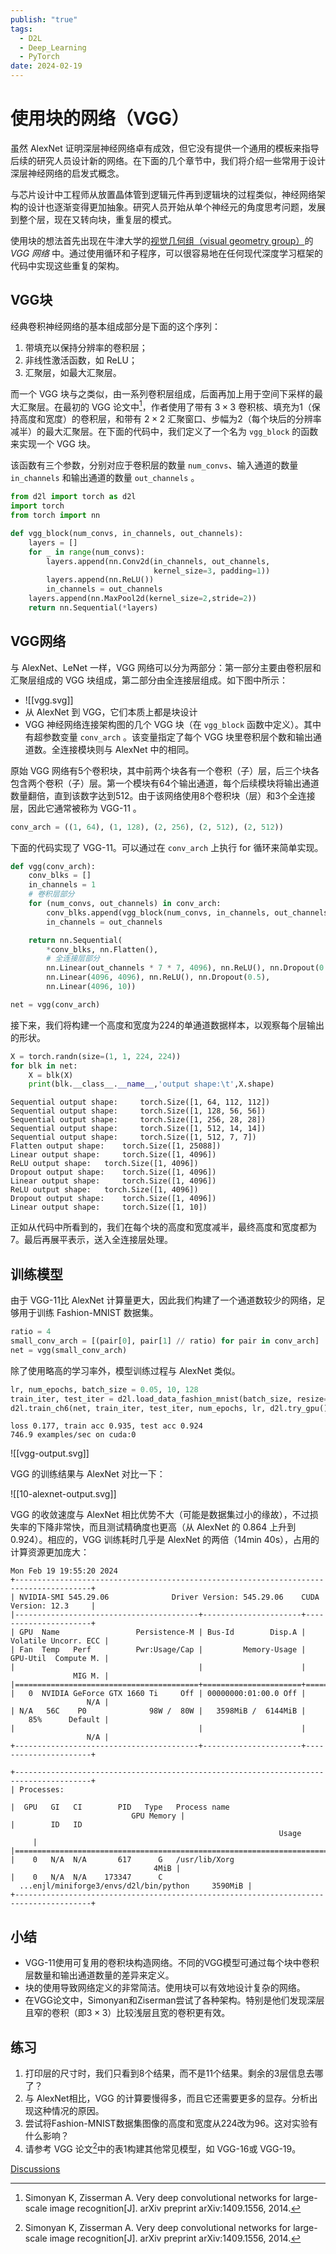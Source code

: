 ```yaml
---
publish: "true"
tags:
  - D2L
  - Deep_Learning
  - PyTorch
date: 2024-02-19
---
```

# 使用块的网络（VGG）

虽然 AlexNet 证明深层神经网络卓有成效，但它没有提供一个通用的模板来指导后续的研究人员设计新的网络。在下面的几个章节中，我们将介绍一些常用于设计深层神经网络的启发式概念。

与芯片设计中工程师从放置晶体管到逻辑元件再到逻辑块的过程类似，神经网络架构的设计也逐渐变得更加抽象。研究人员开始从单个神经元的角度思考问题，发展到整个层，现在又转向块，重复层的模式。

使用块的想法首先出现在牛津大学的[视觉几何组（visual geometry group）](http://www.robots.ox.ac.uk/~vgg/)的 *VGG 网络* 中。通过使用循环和子程序，可以很容易地在任何现代深度学习框架的代码中实现这些重复的架构。

## VGG块

经典卷积神经网络的基本组成部分是下面的这个序列：
1. 带填充以保持分辨率的卷积层；
2. 非线性激活函数，如 ReLU；
3. 汇聚层，如最大汇聚层。

而一个 VGG 块与之类似，由一系列卷积层组成，后面再加上用于空间下采样的最大汇聚层。在最初的 VGG 论文中[^1]，作者使用了带有 $3\times3$ 卷积核、填充为1（保持高度和宽度）的卷积层，和带有 $2 \times 2$ 汇聚窗口、步幅为2（每个块后的分辨率减半）的最大汇聚层。在下面的代码中，我们定义了一个名为 `vgg_block` 的函数来实现一个 VGG 块。

该函数有三个参数，分别对应于卷积层的数量 `num_convs`、输入通道的数量 `in_channels` 和输出通道的数量 `out_channels` 。

```python
from d2l import torch as d2l
import torch
from torch import nn

def vgg_block(num_convs, in_channels, out_channels):
    layers = []
    for _ in range(num_convs):
        layers.append(nn.Conv2d(in_channels, out_channels,
                                kernel_size=3, padding=1))
        layers.append(nn.ReLU())
        in_channels = out_channels
    layers.append(nn.MaxPool2d(kernel_size=2,stride=2))
    return nn.Sequential(*layers)
```

## VGG网络

与 AlexNet、LeNet 一样，VGG 网络可以分为两部分：第一部分主要由卷积层和汇聚层组成的 VGG 块组成，第二部分由全连接层组成。如下图中所示：
- ![[vgg.svg]]
- 从 AlexNet 到 VGG，它们本质上都是块设计
- VGG 神经网络连接架构图的几个 VGG 块（在 `vgg_block` 函数中定义）。其中有超参数变量 `conv_arch` 。该变量指定了每个 VGG 块里卷积层个数和输出通道数。全连接模块则与 AlexNet 中的相同。

原始 VGG 网络有5个卷积块，其中前两个块各有一个卷积（子）层，后三个块各包含两个卷积（子）层。第一个模块有64个输出通道，每个后续模块将输出通道数量翻倍，直到该数字达到512。由于该网络使用8个卷积块（层）和3个全连接层，因此它通常被称为 VGG-11 。

```python
conv_arch = ((1, 64), (1, 128), (2, 256), (2, 512), (2, 512))
```

下面的代码实现了 VGG-11。可以通过在 `conv_arch` 上执行 for 循环来简单实现。

```python
def vgg(conv_arch):
    conv_blks = []
    in_channels = 1
    # 卷积层部分
    for (num_convs, out_channels) in conv_arch:
        conv_blks.append(vgg_block(num_convs, in_channels, out_channels))
        in_channels = out_channels

    return nn.Sequential(
        *conv_blks, nn.Flatten(),
        # 全连接层部分
        nn.Linear(out_channels * 7 * 7, 4096), nn.ReLU(), nn.Dropout(0.5),
        nn.Linear(4096, 4096), nn.ReLU(), nn.Dropout(0.5),
        nn.Linear(4096, 10))

net = vgg(conv_arch)
```

接下来，我们将构建一个高度和宽度为224的单通道数据样本，以观察每个层输出的形状。

```python
X = torch.randn(size=(1, 1, 224, 224))
for blk in net:
    X = blk(X)
    print(blk.__class__.__name__,'output shape:\t',X.shape)
```

```output
Sequential output shape:	 torch.Size([1, 64, 112, 112])
Sequential output shape:	 torch.Size([1, 128, 56, 56])
Sequential output shape:	 torch.Size([1, 256, 28, 28])
Sequential output shape:	 torch.Size([1, 512, 14, 14])
Sequential output shape:	 torch.Size([1, 512, 7, 7])
Flatten output shape:	 torch.Size([1, 25088])
Linear output shape:	 torch.Size([1, 4096])
ReLU output shape:	 torch.Size([1, 4096])
Dropout output shape:	 torch.Size([1, 4096])
Linear output shape:	 torch.Size([1, 4096])
ReLU output shape:	 torch.Size([1, 4096])
Dropout output shape:	 torch.Size([1, 4096])
Linear output shape:	 torch.Size([1, 10])

```

正如从代码中所看到的，我们在每个块的高度和宽度减半，最终高度和宽度都为7。最后再展平表示，送入全连接层处理。

## 训练模型

由于 VGG-11比 AlexNet 计算量更大，因此我们构建了一个通道数较少的网络，足够用于训练 Fashion-MNIST 数据集。

```python
ratio = 4
small_conv_arch = [(pair[0], pair[1] // ratio) for pair in conv_arch]
net = vgg(small_conv_arch)
```

除了使用略高的学习率外，模型训练过程与 AlexNet 类似。

```python
lr, num_epochs, batch_size = 0.05, 10, 128
train_iter, test_iter = d2l.load_data_fashion_mnist(batch_size, resize=224)
d2l.train_ch6(net, train_iter, test_iter, num_epochs, lr, d2l.try_gpu())
```

```output
loss 0.177, train acc 0.935, test acc 0.924
746.9 examples/sec on cuda:0

```

![[vgg-output.svg]]

VGG 的训练结果与 AlexNet 对比一下：

![[10-alexnet-output.svg]]

VGG 的收敛速度与 AlexNet 相比优势不大（可能是数据集过小的缘故），不过损失率的下降非常快，而且测试精确度也更高（从 AlexNet 的 0.864 上升到 0.924）。相应的，VGG 训练耗时几乎是 AlexNet 的两倍（14min 40s），占用的计算资源更加庞大：

```
Mon Feb 19 19:55:20 2024          
+---------------------------------------------------------------------------------------+  
| NVIDIA-SMI 545.29.06              Driver Version: 545.29.06    CUDA Version: 12.3     |  
|-----------------------------------------+----------------------+----------------------+  
| GPU  Name                 Persistence-M | Bus-Id        Disp.A | Volatile Uncorr. ECC |  
| Fan  Temp   Perf          Pwr:Usage/Cap |         Memory-Usage | GPU-Util  Compute M. |  
|                                         |                      |               MIG M. |  
|=========================================+======================+======================|  
|   0  NVIDIA GeForce GTX 1660 Ti     Off | 00000000:01:00.0 Off |                  N/A |  
| N/A   56C    P0              98W /  80W |   3598MiB /  6144MiB |     85%      Default |  
|                                         |                      |                  N/A |  
+-----------------------------------------+----------------------+----------------------+  
                                                                                           
+---------------------------------------------------------------------------------------+  
| Processes:                                                                            |  
|  GPU   GI   CI        PID   Type   Process name                            GPU Memory |  
|        ID   ID                                                             Usage      |  
|=======================================================================================|  
|    0   N/A  N/A       617      G   /usr/lib/Xorg                                 4MiB |  
|    0   N/A  N/A    173347      C   ...enjl/miniforge3/envs/d2l/bin/python     3590MiB |  
+---------------------------------------------------------------------------------------+
```

## 小结

* VGG-11使用可复用的卷积块构造网络。不同的VGG模型可通过每个块中卷积层数量和输出通道数量的差异来定义。
* 块的使用导致网络定义的非常简洁。使用块可以有效地设计复杂的网络。
* 在VGG论文中，Simonyan和Ziserman尝试了各种架构。特别是他们发现深层且窄的卷积（即$3 \times 3$）比较浅层且宽的卷积更有效。

## 练习

1. 打印层的尺寸时，我们只看到8个结果，而不是11个结果。剩余的3层信息去哪了？
2. 与 AlexNet相比，VGG 的计算要慢得多，而且它还需要更多的显存。分析出现这种情况的原因。
3. 尝试将Fashion-MNIST数据集图像的高度和宽度从224改为96。这对实验有什么影响？
4. 请参考 VGG 论文[^1]中的表1构建其他常见模型，如 VGG-16或 VGG-19。

[Discussions](https://discuss.d2l.ai/t/1866)

[^1]: Simonyan K, Zisserman A. Very deep convolutional networks for large-scale image recognition[J]. arXiv preprint arXiv:1409.1556, 2014.